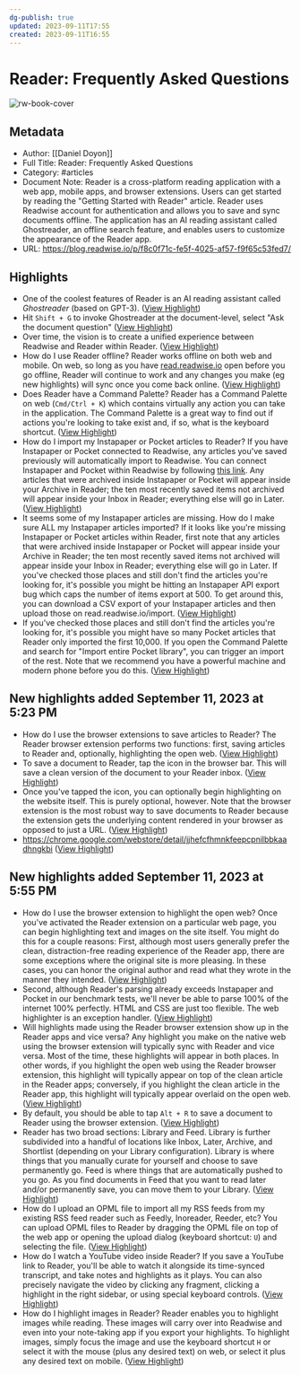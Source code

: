 ```yaml
---
dg-publish: true
updated: 2023-09-11T17:55
created: 2023-09-11T16:55
---
```

# Reader: Frequently Asked Questions

![rw-book-cover](https://s3.amazonaws.com/readwiseio/2022/12/reader-logo.jpg)

## Metadata
- Author: [[Daniel Doyon]]
- Full Title: Reader: Frequently Asked Questions
- Category: #articles
- Document Note: Reader is a cross-platform reading application with a web app, mobile apps, and browser extensions. Users can get started by reading the "Getting Started with Reader" article. Reader uses Readwise account for authentication and allows you to save and sync documents offline. The application has an AI reading assistant called Ghostreader, an offline search feature, and enables users to customize the appearance of the Reader app.
- URL: https://blog.readwise.io/p/f8c0f71c-fe5f-4025-af57-f9f65c53fed7/

## Highlights
- One of the coolest features of Reader is an AI reading assistant called *Ghostreader* (based on GPT-3). ([View Highlight](https://read.readwise.io/read/01ha2zgvrej266yzqbkrejqqdm))
- Hit `Shift + G` to invoke Ghostreader at the document-level, select "Ask the document question" ([View Highlight](https://read.readwise.io/read/01ha2zkvbqr1pd4hh0vde2bxjd))
- Over time, the vision is to create a unified experience between Readwise and Reader within Reader. ([View Highlight](https://read.readwise.io/read/01ha2znkc36yac9b59ssdk29xm))
- How do I use Reader offline?
  Reader works offline on both web and mobile. On web, so long as you have [read.readwise.io](https://read.readwise.io) open before you go offline, Reader will continue to work and any changes you make (eg new highlights) will sync once you come back online. ([View Highlight](https://read.readwise.io/read/01ha2zqpvww6jkgkzkp13h5rzr))
- Does Reader have a Command Palette?
  Reader has a Command Palette on web (`Cmd/Ctrl + K`) which contains virtually any action you can take in the application. The Command Palette is a great way to find out if actions you're looking to take exist and, if so, what is the keyboard shortcut. ([View Highlight](https://read.readwise.io/read/01ha2zrc63etvz1r662n9w0c0h))
- How do I import my Instapaper or Pocket articles to Reader?
  If you have Instapaper or Pocket connected to Readwise, any articles you've saved previously will automatically import to Readwise. You can connect Instapaper and Pocket within Readwise by following [this link](https://readwise.io/welcome/sync). Any articles that were archived inside Instapaper or Pocket will appear inside your Archive in Reader; the ten most recently saved items not archived will appear inside your Inbox in Reader; everything else will go in Later. ([View Highlight](https://read.readwise.io/read/01ha2zvb0gvpstwr6asp7bwfh2))
- It seems some of my Instapaper articles are missing. How do I make sure ALL my Instapaper articles imported?
  If it looks like you're missing Instapaper or Pocket articles within Reader, first note that any articles that were archived inside Instapaper or Pocket will appear inside your Archive in Reader; the ten most recently saved items not archived will appear inside your Inbox in Reader; everything else will go in Later. If you've checked those places and still don't find the articles you're looking for, it's possible you might be hitting an Instapaper API export bug which caps the number of items export at 500. To get around this, you can download a CSV export of your Instapaper articles and then upload those on read.readwise.io/import. ([View Highlight](https://read.readwise.io/read/01ha2zxrwaw5mrwerxttkbqtg3))
- If you've checked those places and still don't find the articles you're looking for, it's possible you might have so many Pocket articles that Reader only imported the first 10,000. If you open the Command Palette and search for "Import entire Pocket library", you can trigger an import of the rest. Note that we recommend you have a powerful machine and modern phone before you do this. ([View Highlight](https://read.readwise.io/read/01ha2zyf4ba17m9xfkwa14tgep))
## New highlights added September 11, 2023 at 5:23 PM
- How do I use the browser extensions to save articles to Reader?
  The Reader browser extension performs two functions: first, saving articles to Reader and, optionally, highlighting the open web. ([View Highlight](https://read.readwise.io/read/01ha31c0hgac8553ytrcvmcw4s))
- To save a document to Reader, tap the icon in the browser bar. This will save a clean version of the document to your Reader inbox. ([View Highlight](https://read.readwise.io/read/01ha31cacmxp3qmdb2jfgk5d1f))
- Once you've tapped the icon, you can optionally begin highlighting on the website itself. This is purely optional, however. Note that the browser extension is the most robust way to save documents to Reader because the extension gets the underlying content rendered in your browser as opposed to just a URL. ([View Highlight](https://read.readwise.io/read/01ha31ckn2xa5aaj5y6bedepbk))
- https://chrome.google.com/webstore/detail/jjhefcfhmnkfeepcpnilbbkaadhngkbi ([View Highlight](https://read.readwise.io/read/01ha31gjypqg40gz5fhptq96hw))
## New highlights added September 11, 2023 at 5:55 PM
- How do I use the browser extension to highlight the open web?
  Once you've activated the Reader extension on a particular web page, you can begin highlighting text and images on the site itself. You might do this for a couple reasons:
  First, although most users generally prefer the clean, distraction-free reading experience of the Reader app, there are some exceptions where the original site is more pleasing. In these cases, you can honor the original author and read what they wrote in the manner they intended. ([View Highlight](https://read.readwise.io/read/01ha337yq505v5hjazyhvr25qz))
- Second, although Reader's parsing already exceeds Instapaper and Pocket in our benchmark tests, we'll never be able to parse 100% of the internet 100% perfectly. HTML and CSS are just too flexible. The web highlighter is an exception handler. ([View Highlight](https://read.readwise.io/read/01ha3383sqdvym9qh9vqrdt1n0))
- Will highlights made using the Reader browser extension show up in the Reader apps and vice versa?
  Any highlight you make on the native web using the browser extension will typically sync with Reader and vice versa. Most of the time, these highlights will appear in both places. In other words, if you highlight the open web using the Reader browser extension, this highlight will typically appear on top of the clean article in the Reader apps; conversely, if you highlight the clean article in the Reader app, this highlight will typically appear overlaid on the open web. ([View Highlight](https://read.readwise.io/read/01ha338yefvcdwvjp3mygfrq6a))
- By default, you should be able to tap `Alt + R` to save a document to Reader using the browser extension. ([View Highlight](https://read.readwise.io/read/01ha3305c3pbwc2hshnm91tjk3))
- Reader has two broad sections: Library and Feed. Library is further subdivided into a handful of locations like Inbox, Later, Archive, and Shortlist (depending on your Library configuration). Library is where things that you manually curate for yourself and choose to save permanently go. Feed is where things that are automatically pushed to you go. As you find documents in Feed that you want to read later and/or permanently save, you can move them to your Library. ([View Highlight](https://read.readwise.io/read/01ha331eay80jh1z9j20q1gs8w))
- How do I upload an OPML file to import all my RSS feeds from my existing RSS feed reader such as Feedly, Inoreader, Reeder, etc?
  You can upload OPML files to Reader by dragging the OPML file on top of the web app or opening the upload dialog (keyboard shortcut: `U`) and selecting the file. ([View Highlight](https://read.readwise.io/read/01ha331rxf9jxy67m5821ka59h))
- How do I watch a YouTube video inside Reader?
  If you save a YouTube link to Reader, you'll be able to watch it alongside its time-synced transcript, and take notes and highlights as it plays. You can also precisely navigate the video by clicking any fragment, clicking a highlight in the right sidebar, or using special keyboard controls. ([View Highlight](https://read.readwise.io/read/01ha332b64kzr8bzqj4d6esett))
- How do I highlight images in Reader?
  Reader enables you to highlight images while reading. These images will carry over into Readwise and even into your note-taking app if you export your highlights. To highlight images, simply focus the image and use the keyboard shortcut `H` or select it with the mouse (plus any desired text) on web, or select it plus any desired text on mobile. ([View Highlight](https://read.readwise.io/read/01ha3345e5ypfeg4zv35s8pan9))
